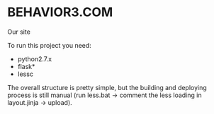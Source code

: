 # BEHAVIOR3.COM

Our site


To run this project you need:

- python2.7.x
- flask*
- lessc

The overall structure is pretty simple, but the building and deploying process is still manual (run less.bat -> comment the less loading in layout.jinja -> upload). 

